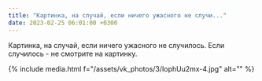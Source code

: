 ```yaml
---
title: "Картинка, на случай, если ничего ужасного не случи..."
date: 2023-02-25 06:01:00 +0300
---
```


Картинка, на случай, если ничего ужасного не случилось.
Если случилось - не смотрите на картинку.

{% include media.html f="/assets/vk_photos/3/IophUu2mx-4.jpg" alt="" %}
